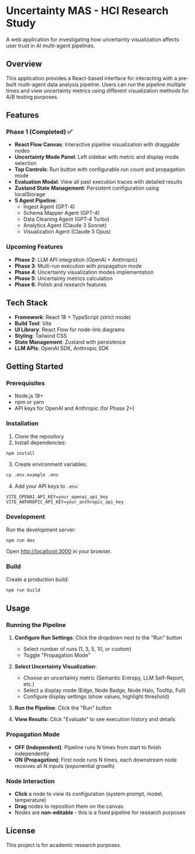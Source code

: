 # Uncertainty MAS - HCI Research Study

A web application for investigating how uncertainty visualization affects user trust in AI multi-agent pipelines.

## Overview

This application provides a React-based interface for interacting with a pre-built multi-agent data analysis pipeline. Users can run the pipeline multiple times and view uncertainty metrics using different visualization methods for A/B testing purposes.

## Features

### Phase 1 (Completed) ✅
- **React Flow Canvas**: Interactive pipeline visualization with draggable nodes
- **Uncertainty Mode Panel**: Left sidebar with metric and display mode selection
- **Top Controls**: Run button with configurable run count and propagation mode
- **Evaluation Modal**: View all past execution traces with detailed results
- **Zustand State Management**: Persistent configuration using localStorage
- **5 Agent Pipeline**:
  - Ingest Agent (GPT-4)
  - Schema Mapper Agent (GPT-4)
  - Data Cleaning Agent (GPT-4 Turbo)
  - Analytics Agent (Claude 3 Sonnet)
  - Visualization Agent (Claude 3 Opus)

### Upcoming Features
- **Phase 2**: LLM API integration (OpenAI + Anthropic)
- **Phase 3**: Multi-run execution with propagation mode
- **Phase 4**: Uncertainty visualization modes implementation
- **Phase 5**: Uncertainty metrics calculation
- **Phase 6**: Polish and research features

## Tech Stack

- **Framework**: React 18 + TypeScript (strict mode)
- **Build Tool**: Vite
- **UI Library**: React Flow for node-link diagrams
- **Styling**: Tailwind CSS
- **State Management**: Zustand with persistence
- **LLM APIs**: OpenAI SDK, Anthropic SDK

## Getting Started

### Prerequisites

- Node.js 18+
- npm or yarn
- API keys for OpenAI and Anthropic (for Phase 2+)

### Installation

1. Clone the repository
2. Install dependencies:
```bash
npm install
```

3. Create environment variables:
```bash
cp .env.example .env
```

4. Add your API keys to `.env`:
```
VITE_OPENAI_API_KEY=your_openai_api_key
VITE_ANTHROPIC_API_KEY=your_anthropic_api_key
```

### Development

Run the development server:
```bash
npm run dev
```

Open [http://localhost:3000](http://localhost:3000) in your browser.

### Build

Create a production build:
```bash
npm run build
```

## Usage

### Running the Pipeline

1. **Configure Run Settings**: Click the dropdown next to the "Run" button
   - Select number of runs (1, 3, 5, 10, or custom)
   - Toggle "Propagation Mode"

2. **Select Uncertainty Visualization**:
   - Choose an uncertainty metric (Semantic Entropy, LLM Self-Report, etc.)
   - Select a display mode (Edge, Node Badge, Node Halo, Tooltip, Full)
   - Configure display settings (show values, highlight threshold)

3. **Run the Pipeline**: Click the "Run" button

4. **View Results**: Click "Evaluate" to see execution history and details

### Propagation Mode

- **OFF (Independent)**: Pipeline runs N times from start to finish independently
- **ON (Propagation)**: First node runs N times, each downstream node receives all N inputs (exponential growth)

### Node Interaction

- **Click** a node to view its configuration (system prompt, model, temperature)
- **Drag** nodes to reposition them on the canvas
- Nodes are **non-editable** - this is a fixed pipeline for research purposes

## License

This project is for academic research purposes.